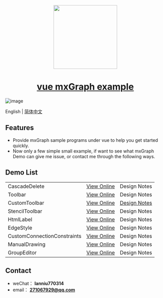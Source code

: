 <p align="center">
  <img width="200" src="http://picture.lanniu.top/vue-mxgraph.png">
</p>

<h1 align="center">
  <a href="https://demo.mxgraph.lanniu.top" target="_blank">vue mxGraph example</a>
</h1>

![image](http://picture.lanniu.top/gitTool.gif)

English | [简体中文](./README-zh_CN.md)

## Features
* Provide mxGraph sample programs under vue to help you get started quickly.
* Now only a few simple small example, if want to see what mxGraph Demo can give me issue, or contact me through the following ways.

## Demo List

<table>
  <tr>
    <td>CascadeDelete</td>
    <td><a href="https://demo.mxgraph.lanniu.top/#/cascadeDelete" target="_blank">View Online</a></td>
    <td>Design Notes</td>
  </tr>
  <tr>
    <td>Toolbar</td>
    <td><a href="https://demo.mxgraph.lanniu.top/#/toolbar" target="_blank">View Online</a></td>
    <td>Design Notes</td>
  </tr>
  <tr>
    <td>CustomToolbar</td>
    <td><a href="https://demo.mxgraph.lanniu.top/#/customToolbar" target="_blank">View Online</a></td>
    <td><a href="https://github.com/lanniu/vue-mxgraph-example/tree/master/src/views/example/customToolbar">Design Notes</a></td>
  </tr>
  <tr>
    <td>StencilToolbar</td>
    <td><a href="https://demo.mxgraph.lanniu.top/#/stencilToolbar" target="_blank">View Online</a></td>
    <td>Design Notes</td>
  </tr>
  <tr>
    <td>HtmlLabel</td>
    <td><a href="https://demo.mxgraph.lanniu.top/#/htmlLabel" target="_blank">View Online</a></td>
    <td>Design Notes</td>
  </tr>
  <tr>
    <td>EdgeStyle</td>
    <td><a href="https://demo.mxgraph.lanniu.top/#/edgeStyle" target="_blank">View Online</a></td>
    <td>Design Notes</td>
  </tr>
  <tr>
    <td>CustomConnectionConstraints</td>
    <td><a href="https://demo.mxgraph.lanniu.top/#/customConnectionConstraints" target="_blank">View Online</a></td>
    <td>Design Notes</td>
  </tr>
  <tr>
    <td>ManualDrawing</td>
    <td><a href="https://demo.mxgraph.lanniu.top/#/manualDrawing" target="_blank">View Online</a></td>
    <td>Design Notes</td>
  </tr>
  <tr>
    <td>GroupEditor</td>
    <td><a href="https://demo.mxgraph.lanniu.top/#/groupEditor" target="_blank">View Online</a></td>
    <td>Design Notes</td>
  </tr>
</table>

## Contact
* weChat： **lanniu770314**
* email： **271067929@qq.com**
